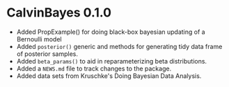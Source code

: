 # CalvinBayes 0.1.0

* Added PropExample() for doing black-box bayesian updating of a Bernoulli model
* Added `posterior()` generic and methods for generating tidy data frame of posterior
    samples.
* Added `beta_params()` to aid in reparameterizing beta distributions.
* Added a `NEWS.md` file to track changes to the package.
* Added data sets from Kruschke's Doing Bayesian Data Analysis.

